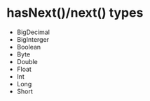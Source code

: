 # hasNext()/next() types

* BigDecimal
* BigInterger
* Boolean
* Byte
* Double
* Float
* Int
* Long
* Short